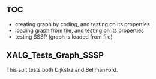 

## TOC

* creating graph by coding, and testing on its properties
* loading graph from file, and testing on its properties
* testing SSSP (graph is loaded from file)


## XALG_Tests_Graph_SSSP

This suit tests both Dijkstra and BellmanFord.

